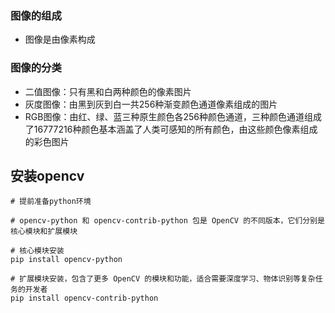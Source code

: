 ### 图像的组成
- 图像是由像素构成


### 图像的分类
- 二值图像：只有黑和白两种颜色的像素图片
- 灰度图像：由黑到灰到白一共256种渐变颜色通道像素组成的图片
- RGB图像：由红、绿、蓝三种原生颜色各256种颜色通道，三种颜色通道组成了16777216种颜色基本涵盖了人类可感知的所有颜色，由这些颜色像素组成的彩色图片

## 安装opencv
~~~shell
# 提前准备python环境

# opencv-python 和 opencv-contrib-python 包是 OpenCV 的不同版本，它们分别是核心模块和扩展模块

# 核心模块安装
pip install opencv-python

# 扩展模块安装，包含了更多 OpenCV 的模块和功能，适合需要深度学习、物体识别等复杂任务的开发者
pip install opencv-contrib-python
~~~